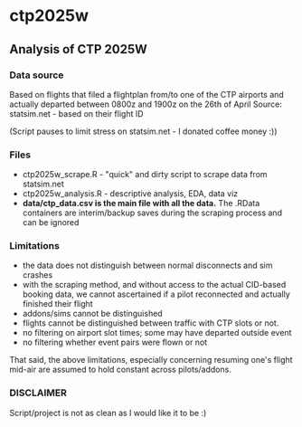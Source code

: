 # ctp2025w

## Analysis of CTP 2025W

### Data source
Based on flights that filed a flightplan from/to one of the CTP airports
   and actually departed between 0800z and 1900z on the 26th of April
Source: statsim.net - based on their flight ID

(Script pauses to limit stress on statsim.net - I donated coffee money :))

### Files

- ctp2025w_scrape.R - "quick" and dirty script to scrape data from statsim.net
- ctp2025w_analysis.R - descriptive analysis, EDA, data viz
- **data/ctp_data.csv is the main file with all the data.** The .RData containers are interim/backup saves during the scraping process and can be ignored

### Limitations
- the data does not distinguish between normal disconnects and sim crashes
- with the scraping method, and without access to the actual CID-based
  booking data, we cannot ascertained if a pilot reconnected and actually
  finished their flight
- addons/sims cannot be distinguished
- flights cannot be distinguished between traffic with CTP slots or not.
- no filtering on airport slot times; some may have departed outside event
- no filtering whether event pairs were flown or not

That said, the above limitations, especially concerning resuming one's flight
mid-air are assumed to hold constant across pilots/addons.

### DISCLAIMER
Script/project is not as clean as I would like it to be :)
